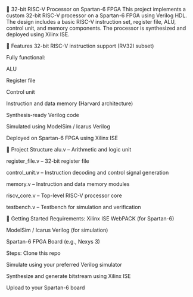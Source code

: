 🧠 32-bit RISC-V Processor on Spartan-6 FPGA
This project implements a custom 32-bit RISC-V processor on a Spartan-6 FPGA using Verilog HDL. The design includes a basic RISC-V instruction set, register file, ALU, control unit, and memory components. The processor is synthesized and deployed using Xilinx ISE.

🔧 Features
32-bit RISC-V instruction support (RV32I subset)

Fully functional:

ALU

Register file

Control unit

Instruction and data memory (Harvard architecture)

Synthesis-ready Verilog code

Simulated using ModelSim / Icarus Verilog

Deployed on Spartan-6 FPGA using Xilinx ISE

📁 Project Structure
alu.v – Arithmetic and logic unit

register_file.v – 32-bit register file

control_unit.v – Instruction decoding and control signal generation

memory.v – Instruction and data memory modules

riscv_core.v – Top-level RISC-V processor core

testbench.v – Testbench for simulation and verification

🚀 Getting Started
Requirements:
Xilinx ISE WebPACK (for Spartan-6)

ModelSim / Icarus Verilog (for simulation)

Spartan-6 FPGA Board (e.g., Nexys 3)

Steps:
Clone this repo

Simulate using your preferred Verilog simulator

Synthesize and generate bitstream using Xilinx ISE

Upload to your Spartan-6 board
